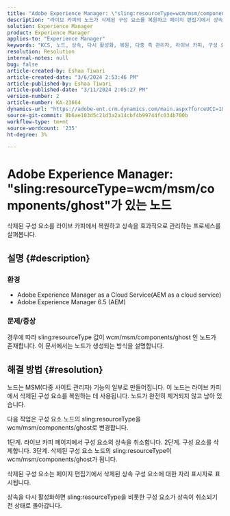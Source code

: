 ```yaml
---
title: "Adobe Experience Manager: \"sling:resourceType=wcm/msm/components/ghost\"를 사용하는 노드"
description: "라이브 카피의 노드가 삭제된 구성 요소를 복원하고 페이지 편집기에서 상속을 관리하는 방법을 이해합니다."
solution: Experience Manager
product: Experience Manager
applies-to: "Experience Manager"
keywords: "KCS, 노드, 상속, 다시 활성화, 복원, 다중 측 관리자, 라이브 카피, 구성 요소, 자리 표시자"
resolution: Resolution
internal-notes: null
bug: false
article-created-by: Eshaa Tiwari
article-created-date: "3/6/2024 2:53:46 PM"
article-published-by: Eshaa Tiwari
article-published-date: "3/11/2024 2:05:27 PM"
version-number: 2
article-number: KA-23664
dynamics-url: "https://adobe-ent.crm.dynamics.com/main.aspx?forceUCI=1&pagetype=entityrecord&etn=knowledgearticle&id=5deea651-c9db-ee11-904d-6045bd006b4b"
source-git-commit: 8b6ae103d5c21d3a2a14cbf4b99744fc034b700b
workflow-type: tm+mt
source-wordcount: '235'
ht-degree: 3%

---
```


# Adobe Experience Manager: &quot;sling:resourceType=wcm/msm/components/ghost&quot;가 있는 노드


삭제된 구성 요소를 라이브 카피에서 복원하고 상속을 효과적으로 관리하는 프로세스를 살펴봅니다.

## 설명 {#description}


### 환경

- Adobe Experience Manager as a Cloud Service(AEM as a cloud service)
- Adobe Experience Manager 6.5 (AEM)


### 문제/증상

경우에 따라 sling:resourceType 값이 wcm/msm/components/ghost 인 노드가 존재합니다. 이 문서에서는 노드가 생성되는 방식을 설명합니다.


## 해결 방법 {#resolution}


노드는 MSM(다중 사이트 관리자) 기능의 일부로 만들어집니다. 이 노드는 라이브 카피에서 삭제된 구성 요소를 복원하는 데 사용됩니다. 노드가 완전히 제거되지 않고 남아 있습니다.

다음 작업은 구성 요소 노드의 sling:resourceType을 wcm/msm/components/ghost로 변경합니다.

1단계. 라이브 카피 페이지에서 구성 요소의 상속을 취소합니다.
2단계. 구성 요소를 삭제합니다.
3단계. 삭제된 구성 요소 노드의 sling:resourceType이 wcm/msm/components/ghost가 됩니다.

삭제된 구성 요소는 페이지 편집기에서 삭제된 상속 구성 요소에 대한 자리 표시자로 표시됩니다.

상속을 다시 활성화하면 sling:resourceType을 비롯한 구성 요소가 상속이 취소되기 전 상태로 돌아갑니다.
